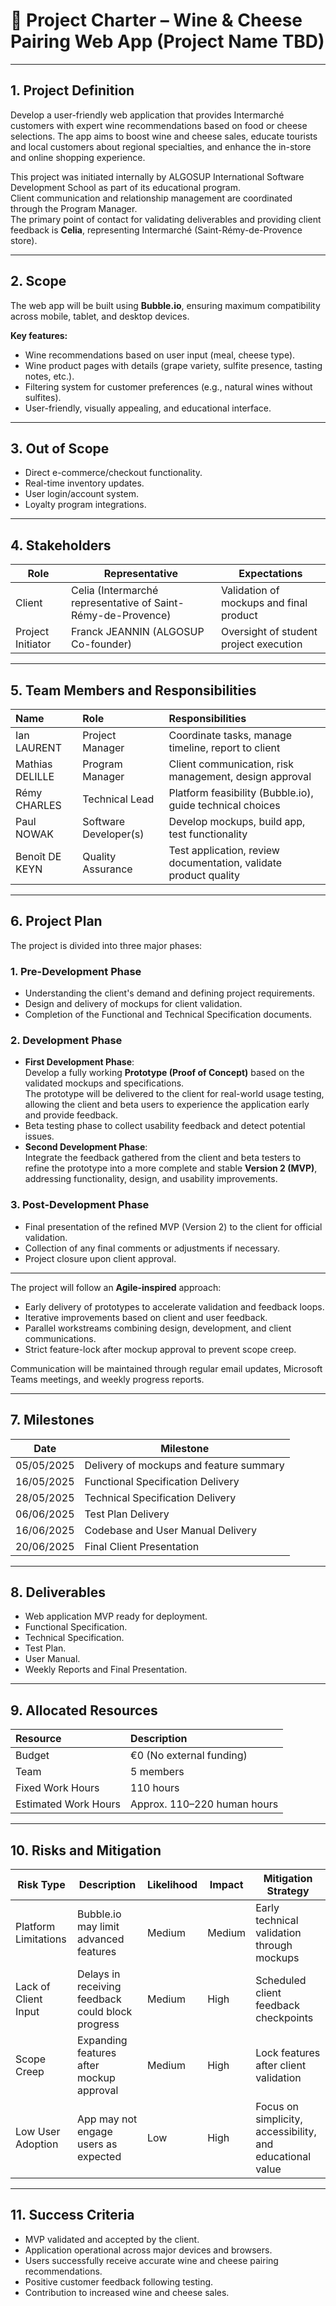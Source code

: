 # 📅 Project Charter – Wine & Cheese Pairing Web App (Project Name TBD)

---

## 1. Project Definition

Develop a user-friendly web application that provides Intermarché customers with expert wine recommendations based on food or cheese selections. The app aims to boost wine and cheese sales, educate tourists and local customers about regional specialties, and enhance the in-store and online shopping experience.

This project was initiated internally by ALGOSUP International Software Development School as part of its educational program.  
Client communication and relationship management are coordinated through the Program Manager.  
The primary point of contact for validating deliverables and providing client feedback is **Celia**, representing Intermarché (Saint-Rémy-de-Provence store).

---

## 2. Scope

The web app will be built using **Bubble.io**, ensuring maximum compatibility across mobile, tablet, and desktop devices.

**Key features:**
- Wine recommendations based on user input (meal, cheese type).
- Wine product pages with details (grape variety, sulfite presence, tasting notes, etc.).
- Filtering system for customer preferences (e.g., natural wines without sulfites).
- User-friendly, visually appealing, and educational interface.

---

## 3. Out of Scope

- Direct e-commerce/checkout functionality.
- Real-time inventory updates.
- User login/account system.
- Loyalty program integrations.

---

## 4. Stakeholders

| Role                     | Representative             | Expectations |
|---------------------------|-----------------------------|--------------|
| Client | Celia (Intermarché representative of Saint-Rémy-de-Provence) | Validation of mockups and final product |
| Project Initiator | Franck JEANNIN (ALGOSUP Co-founder) | Oversight of student project execution |

---

## 5. Team Members and Responsibilities

| Name | Role | Responsibilities |
|:-----|:-----|:------------------|
| Ian LAURENT | Project Manager | Coordinate tasks, manage timeline, report to client |
| Mathias DELILLE | Program Manager | Client communication, risk management, design approval |
| Rémy CHARLES | Technical Lead | Platform feasibility (Bubble.io), guide technical choices |
| Paul NOWAK | Software Developer(s) | Develop mockups, build app, test functionality |
| Benoît DE KEYN | Quality Assurance | Test application, review documentation, validate product quality |

---

## 6. Project Plan

The project is divided into three major phases:

### 1. Pre-Development Phase
- Understanding the client's demand and defining project requirements.
- Design and delivery of mockups for client validation.
- Completion of the Functional and Technical Specification documents.

### 2. Development Phase
- **First Development Phase**:  
  Develop a fully working **Prototype (Proof of Concept)** based on the validated mockups and specifications.  
  The prototype will be delivered to the client for real-world usage testing, allowing the client and beta users to experience the application early and provide feedback.
- Beta testing phase to collect usability feedback and detect potential issues.
- **Second Development Phase**:  
  Integrate the feedback gathered from the client and beta testers to refine the prototype into a more complete and stable **Version 2 (MVP)**, addressing functionality, design, and usability improvements.

### 3. Post-Development Phase
- Final presentation of the refined MVP (Version 2) to the client for official validation.
- Collection of any final comments or adjustments if necessary.
- Project closure upon client approval.

---

The project will follow an **Agile-inspired** approach:
- Early delivery of prototypes to accelerate validation and feedback loops.
- Iterative improvements based on client and user feedback.
- Parallel workstreams combining design, development, and client communications.
- Strict feature-lock after mockup approval to prevent scope creep.

Communication will be maintained through regular email updates, Microsoft Teams meetings, and weekly progress reports.

---

## 7. Milestones

| Date       | Milestone |
|------------|-----------|
| 05/05/2025 | Delivery of mockups and feature summary |
| 16/05/2025 | Functional Specification Delivery |
| 28/05/2025 | Technical Specification Delivery |
| 06/06/2025 | Test Plan Delivery |
| 16/06/2025 | Codebase and User Manual Delivery |
| 20/06/2025 | Final Client Presentation |

---

## 8. Deliverables

- Web application MVP ready for deployment.
- Functional Specification.
- Technical Specification.
- Test Plan.
- User Manual.
- Weekly Reports and Final Presentation.

---

## 9. Allocated Resources

| Resource | Description |
|:---------|:------------|
| Budget | €0 (No external funding) |
| Team | 5 members |
| Fixed Work Hours | 110 hours |
| Estimated Work Hours | Approx. 110–220 human hours |

---

## 10. Risks and Mitigation

| Risk Type | Description | Likelihood | Impact | Mitigation Strategy |
|-----------|-------------|------------|--------|----------------------|
| Platform Limitations | Bubble.io may limit advanced features | Medium | Medium | Early technical validation through mockups |
| Lack of Client Input | Delays in receiving feedback could block progress | Medium | High | Scheduled client feedback checkpoints |
| Scope Creep | Expanding features after mockup approval | Medium | High | Lock features after client validation |
| Low User Adoption | App may not engage users as expected | Low | High | Focus on simplicity, accessibility, and educational value |

---

## 11. Success Criteria

- MVP validated and accepted by the client.
- Application operational across major devices and browsers.
- Users successfully receive accurate wine and cheese pairing recommendations.
- Positive customer feedback following testing.
- Contribution to increased wine and cheese sales.


